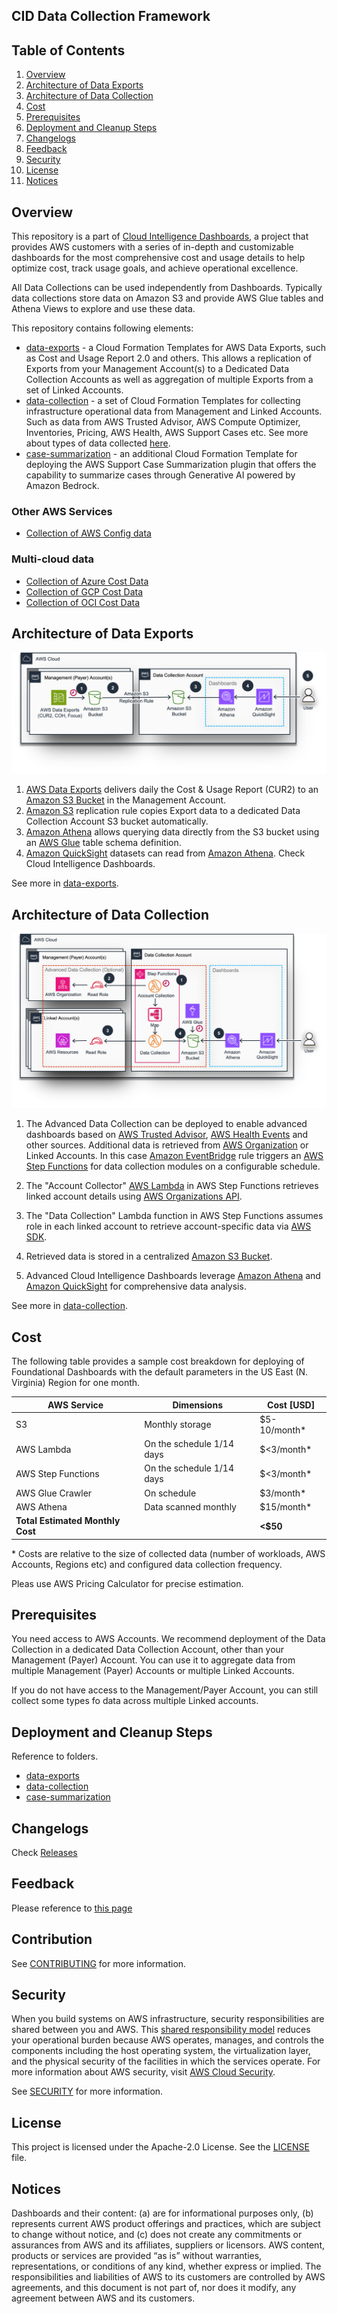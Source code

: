 ## CID Data Collection Framework

## Table of Contents
1. [Overview](#Overview)
1. [Architecture of Data Exports](#Architecture-of-Data-Exports)
1. [Architecture of Data Collection](#Architecture-of-Data-Collection)
1. [Cost](#Cost)
1. [Prerequisites](#Prerequisites)
1. [Deployment and Cleanup Steps](#Deployment-and-Cleanup-Steps)
1. [Changelogs](#Changelogs)
1. [Feedback](#Feedback)
1. [Security](#Security)
1. [License](#License)
1. [Notices](#Notices)

## Overview
This repository is a part of [Cloud Intelligence Dashboards](https://catalog.workshops.aws/awscid), a project that provides AWS customers with a series of in-depth and customizable dashboards for the most comprehensive cost and usage details to help optimize cost, track usage goals, and achieve operational excellence.

All Data Collections can be used independently from Dashboards. Typically data collections store data on Amazon S3 and provide AWS Glue tables and Athena Views to explore and use these data.

This repository contains following elements:
* [data-exports](/data-exports) - a Cloud Formation Templates for AWS Data Exports, such as Cost and Usage Report 2.0 and others. This allows a replication of Exports from your Management Account(s) to a Dedicated Data Collection Accounts as well as aggregation of multiple Exports from a set of Linked Accounts.
* [data-collection](/data-collection) - a set of Cloud Formation Templates for collecting infrastructure operational data from Management and Linked Accounts. Such as data from AWS Trusted Advisor, AWS Compute Optimizer, Inventories, Pricing, AWS Health, AWS Support Cases etc. See more about types of data collected [here](/data-collection).
* [case-summarization](/case-summarization) - an additional Cloud Formation Template for deploying the AWS Support Case Summarization plugin that offers the capability to summarize cases through Generative AI powered by Amazon Bedrock.

### Other AWS Services
* [Collection of AWS Config data](https://github.com/aws-samples/config-resource-compliance-dashboard)

### Multi-cloud data
* [Collection of Azure Cost Data](https://github.com/aws-samples/aws-data-pipelines-for-azure-storage/)
* [Collection of GCP Cost Data](https://github.com/awslabs/cid-gcp-cost-dashboard/)
* [Collection of OCI Cost Data](https://github.com/awslabs/cid-oci-cost-dashboard/)

## Architecture of Data Exports
![Architecture of Data Exports](.images/architecture-data-exports.png  "Architecture of Data Exports")
1. [AWS Data Exports](https://aws.amazon.com/aws-cost-management/aws-data-exports/) delivers daily the Cost & Usage Report (CUR2) to an [Amazon S3 Bucket](https://aws.amazon.com/s3/) in the Management Account.
2. [Amazon S3](https://aws.amazon.com/s3/) replication rule copies Export data to a dedicated Data Collection Account S3 bucket automatically.
3. [Amazon Athena](https://aws.amazon.com/athena/) allows querying data directly from the S3 bucket using an [AWS Glue](https://aws.amazon.com/glue/) table schema definition.
4. [Amazon QuickSight](https://aws.amazon.com/quicksight/) datasets can read from [Amazon Athena](https://aws.amazon.com/athena/). Check Cloud Intelligence Dashboards.

See more in [data-exports](/data-exports).



## Architecture of Data Collection
![Architecture of Advanced Data Collection](.images/architecture-data-collection.png  "Architecture of Advanced Data Collection")
1. The Advanced Data Collection can be deployed to enable advanced dashboards based on [AWS Trusted Advisor](https://aws.amazon.com/trustedadvisor/), [AWS Health Events](https://docs.aws.amazon.com/health/latest/ug/getting-started-phd.html) and other sources. Additional data is retrieved from [AWS Organization](https://aws.amazon.com/organizations/) or Linked Accounts. In this case [Amazon EventBridge](https://aws.amazon.com/eventbridge/) rule triggers an [AWS Step Functions](https://aws.amazon.com/step-functions/) for data collection modules on a configurable schedule.

2. The "Account Collector" [AWS Lambda](https://aws.amazon.com/lambda/) in AWS Step Functions retrieves linked account details using [AWS Organizations API](https://docs.aws.amazon.com/organizations/latest/APIReference/Welcome.html).

3. The "Data Collection" Lambda function in AWS Step Functions assumes role in each linked account to retrieve account-specific data via [AWS SDK](https://aws.amazon.com/sdk-for-python/).

4. Retrieved data is stored in a centralized [Amazon S3 Bucket](https://aws.amazon.com/s3/).

5. Advanced Cloud Intelligence Dashboards leverage [Amazon Athena](https://aws.amazon.com/athena/) and [Amazon QuickSight](https://aws.amazon.com/quicksight/) for comprehensive data analysis.

See more in [data-collection](/data-collection).




## Cost
The following table provides a sample cost breakdown for deploying of Foundational Dashboards with the default parameters in the US East (N. Virginia) Region for one month. 

| AWS Service                     | Dimensions                    |  Cost [USD]      |
|---------------------------------|-------------------------------|------------------|
| S3                              | Monthly storage               | $5-10/month*     |
| AWS Lambda                      | On the schedule 1/14 days     | $<3/month*       |
| AWS Step Functions              | On the schedule 1/14 days     | $<3/month*       |
| AWS Glue Crawler                | On schedule                   | $3/month*        |
| AWS Athena                      | Data scanned monthly          | $15/month*       |
| **Total Estimated Monthly Cost** |                              | **<$50**         |

\* Costs are relative to the size of collected data (number of workloads, AWS Accounts, Regions etc) and configured data collection frequency.

Pleas use AWS Pricing Calculator for precise estimation.

## Prerequisites
You need access to AWS Accounts. We recommend deployment of the Data Collection in a dedicated Data Collection Account, other than your Management (Payer) Account. You can use it to aggregate data from multiple Management (Payer) Accounts or multiple Linked Accounts.

If you do not have access to the Management/Payer Account, you can still collect some types fo data across multiple Linked accounts.

## Deployment and Cleanup Steps
Reference to folders.
* [data-exports](/data-exports)
* [data-collection](/data-collection)
* [case-summarization](/case-summarization)


## Changelogs
Check [Releases](/../../releases)

## Feedback
Please reference to [this page](https://catalog.workshops.aws/awscid/en-US/feedback-support)

## Contribution
See [CONTRIBUTING](CONTRIBUTING.md) for more information.

## Security
When you build systems on AWS infrastructure, security responsibilities are shared between you and AWS. This [shared responsibility
model](https://aws.amazon.com/compliance/shared-responsibility-model/) reduces your operational burden because AWS operates, manages, and
controls the components including the host operating system, the virtualization layer, and the physical security of the facilities in
which the services operate. For more information about AWS security, visit [AWS Cloud Security](http://aws.amazon.com/security/).

See [SECURITY](SECURITY.md) for more information.

## License
This project is licensed under the Apache-2.0 License. See the [LICENSE](LICENSE) file.

## Notices
Dashboards and their content: (a) are for informational purposes only, (b) represents current AWS product offerings and practices, which are subject to change without notice, and (c) does not create any commitments or assurances from AWS and its affiliates, suppliers or licensors. AWS content, products or services are provided “as is” without warranties, representations, or conditions of any kind, whether express or implied. The responsibilities and liabilities of AWS to its customers are controlled by AWS agreements, and this document is not part of, nor does it modify, any agreement between AWS and its customers.



